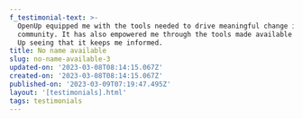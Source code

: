 ```yaml
---
f_testimonial-text: >-
  OpenUp equipped me with the tools needed to drive meaningful change in my
  community. It has also empowered me through the tools made available by Open
  Up seeing that it keeps me informed.
title: No name available
slug: no-name-available-3
updated-on: '2023-03-08T08:14:15.067Z'
created-on: '2023-03-08T08:14:15.067Z'
published-on: '2023-03-09T07:19:47.495Z'
layout: '[testimonials].html'
tags: testimonials
---
```



